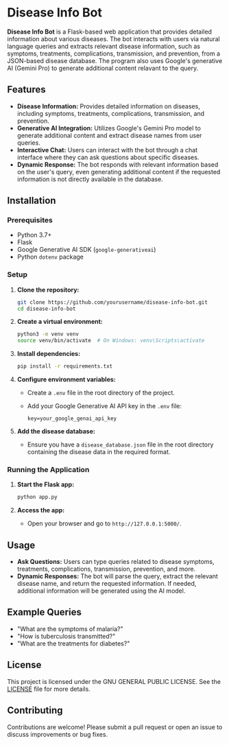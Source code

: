 # Disease Info Bot

**Disease Info Bot** is a Flask-based web application that provides detailed information about various diseases. The bot interacts with users via natural language queries and extracts relevant disease information, such as symptoms, treatments, complications, transmission, and prevention, from a JSON-based disease database. The program also uses  Google's generative AI (Gemini Pro) to generate additional content relavant to the query.

## Features

- **Disease Information:** Provides detailed information on diseases, including symptoms, treatments, complications, transmission, and prevention.
- **Generative AI Integration:** Utilizes Google's Gemini Pro model to generate additional content and extract disease names from user queries.
- **Interactive Chat:** Users can interact with the bot through a chat interface where they can ask questions about specific diseases.
- **Dynamic Response:** The bot responds with relevant information based on the user's query, even generating additional content if the requested information is not directly available in the database.

## Installation

### Prerequisites

- Python 3.7+
- Flask
- Google Generative AI SDK (`google-generativeai`)
- Python `dotenv` package

### Setup

1. **Clone the repository:**

   ```bash
   git clone https://github.com/yourusername/disease-info-bot.git
   cd disease-info-bot
   ```

2. **Create a virtual environment:**

   ```bash
   python3 -m venv venv
   source venv/bin/activate  # On Windows: venv\Scripts\activate
   ```

3. **Install dependencies:**

   ```bash
   pip install -r requirements.txt
   ```

4. **Configure environment variables:**

   - Create a `.env` file in the root directory of the project.
   - Add your Google Generative AI API key in the `.env` file:

     ```plaintext
     key=your_google_genai_api_key
     ```

5. **Add the disease database:**

   - Ensure you have a `disease_database.json` file in the root directory containing the disease data in the required format.

### Running the Application

1. **Start the Flask app:**

   ```bash
   python app.py
   ```

2. **Access the app:**

   - Open your browser and go to `http://127.0.0.1:5000/`.

## Usage

- **Ask Questions:** Users can type queries related to disease symptoms, treatments, complications, transmission, prevention, and more.
- **Dynamic Responses:** The bot will parse the query, extract the relevant disease name, and return the requested information. If needed, additional information will be generated using the AI model.

## Example Queries

- "What are the symptoms of malaria?"
- "How is tuberculosis transmitted?"
- "What are the treatments for diabetes?"

## License

This project is licensed under the GNU GENERAL PUBLIC LICENSE. See the [LICENSE](LICENSE) file for more details.

## Contributing

Contributions are welcome! Please submit a pull request or open an issue to discuss improvements or bug fixes.

